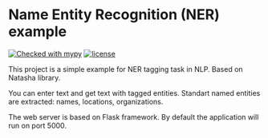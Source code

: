 # Name Entity Recognition (NER) example

[![Checked with mypy](http://www.mypy-lang.org/static/mypy_badge.svg)](https://mypy-lang.org/)
[![license](https://img.shields.io/badge/licence-MIT-green.svg)](https://opensource.org/licenses/MIT)

This project is a simple example for NER tagging task in NLP. Based on Natasha library. 

You can enter text and get text with tagged entities. Standart named entities are extracted: names, locations, organizations.

The web server is based on Flask framework. By default the application will run on port 5000.
